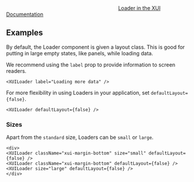 <div class="xui-margin-vertical">
	<div>
		<svg focusable="false" class="xui-icon xui-icon-inline xui-icon-large xui-icon-color-blue"> <use xlink:href="#xui-icon-bookmark" role="presentation"/></svg>
		<span><a href="../section-loaders.html#loaders">Loader in the XUI Documentation</a></span>
	</div>
</div>

## Examples

By default, the Loader component is given a layout class. This is good for putting in large empty states, like panels, while loading data.

We recommend using the `label` prop to provide information to screen readers.

```
<XUILoader label="Loading more data" />
```

For more flexibility in using Loaders in your application, set `defaultLayout={false}`.

```
<XUILoader defaultLayout={false} />
```

### Sizes

Apart from the `standard` size, Loaders can be `small` or `large`.

```
<div>
<XUILoader className="xui-margin-bottom" size="small" defaultLayout={false} />
<XUILoader className="xui-margin-bottom" defaultLayout={false} />
<XUILoader size="large" defaultLayout={false} />
</div>
```
